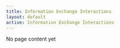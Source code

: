 ```yaml
---
title: Information Exchange Interactions
layout: default
active: Information Exchange Interactions
---
```


No page content yet